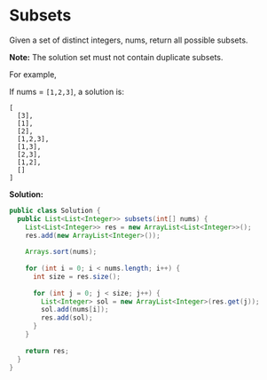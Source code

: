 # Subsets

Given a set of distinct integers, nums, return all possible subsets.

**Note:** The solution set must not contain duplicate subsets.

For example,

If nums = `[1,2,3]`, a solution is:
```
[
  [3],
  [1],
  [2],
  [1,2,3],
  [1,3],
  [2,3],
  [1,2],
  []
]
```

**Solution:**
```java
public class Solution {
  public List<List<Integer>> subsets(int[] nums) {
    List<List<Integer>> res = new ArrayList<List<Integer>>();
    res.add(new ArrayList<Integer>());
        
    Arrays.sort(nums);
        
    for (int i = 0; i < nums.length; i++) {
      int size = res.size();
            
      for (int j = 0; j < size; j++) {
        List<Integer> sol = new ArrayList<Integer>(res.get(j));
        sol.add(nums[i]);
        res.add(sol);
      }
    }
        
    return res;
  }
}
```